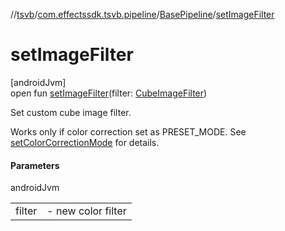 //[tsvb](../../../index.md)/[com.effectssdk.tsvb.pipeline](../index.md)/[BasePipeline](index.md)/[setImageFilter](set-image-filter.md)

# setImageFilter

[androidJvm]\
open fun [setImageFilter](set-image-filter.md)(filter: [CubeImageFilter](../../com.effectssdk.tsvb.models/-cube-image-filter/index.md))

Set custom cube image filter.

Works only if color correction set as PRESET_MODE. See [setColorCorrectionMode](set-color-correction-mode.md) for details.

#### Parameters

androidJvm

| | |
|---|---|
| filter | -     new color filter |
